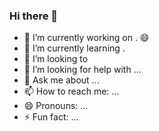 ### Hi there 👋


- 🔭 I’m currently working on . 😄
- 🌱 I’m currently learning .
- 👯 I’m looking to
- 🤔 I’m looking for help with ... 
- 💬 Ask me about ...
- 📫 How to reach me: ...
- 😄 Pronouns: ...
- ⚡ Fun fact: ... 

